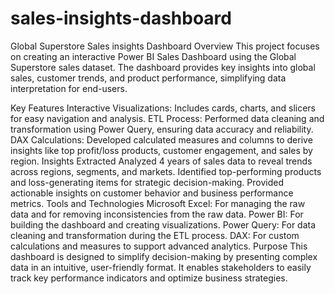 # sales-insights-dashboard
Global Superstore Sales insights Dashboard
Overview
This project focuses on creating an interactive Power BI Sales Dashboard using the Global Superstore sales dataset. The dashboard provides key insights into global sales, customer trends, and product performance, simplifying data interpretation for end-users.

Key Features
Interactive Visualizations: Includes cards, charts, and slicers for easy navigation and analysis.
ETL Process: Performed data cleaning and transformation using Power Query, ensuring data accuracy and reliability.
DAX Calculations: Developed calculated measures and columns to derive insights like top profit/loss products, customer engagement, and sales by region.
Insights Extracted
Analyzed 4 years of sales data to reveal trends across regions, segments, and markets.
Identified top-performing products and loss-generating items for strategic decision-making.
Provided actionable insights on customer behavior and business performance metrics.
Tools and Technologies
Microsoft Excel: For managing the raw data and for removing inconsistencies from the raw data.
Power BI: For building the dashboard and creating visualizations.
Power Query: For data cleaning and transformation during the ETL process.
DAX: For custom calculations and measures to support advanced analytics.
Purpose
This dashboard is designed to simplify decision-making by presenting complex data in an intuitive, user-friendly format. It enables stakeholders to easily track key performance indicators and optimize business strategies.
